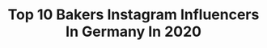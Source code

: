 ---
title: Top 10 Bakers Instagram Influencers In Germany In 2020
description: >-
  Find top bakers Instagram influencers in Germany in 2020. Most popular hashtags: #feedfeed #foodphotography #lifeandthyme #foodfluffer.
platform: Instagram
profiles:
  - username: "lifeisbetterwithbuttercream"
    fullname: >-
      Vanessa - Vegan Cake Artist
    location: "Germany"
    followers: 7982
    engagement: 1017
    commentsToLikes: 0.030427
    id: ck6u72zzij6d70j71qx3wtbyj
    verified: false
    hashtags: "#eatarainbow, #buntmalanders, #nohate, #veganstart"
  - username: "anywayani"
    fullname: >-
      Ani
    location: "Germany"
    followers: 2540
    engagement: 1063
    commentsToLikes: 0.332618
    id: ck5c75o5j6v5n0i11bl2b7bn0
    verified: false
    hashtags: "#quarkkn, #cookiesandcream, #quarkrecipes, #snackideas"
  - username: "rice.isnice"
    fullname: >-
      Kat Boytsova
    location: "Germany"
    followers: 6257
    engagement: 628
    commentsToLikes: 0.025953
    id: ck5c48tvb0uae0i11m3jdn4qb
    verified: false
    hashtags: "#beans, #noms, #tomatoes, #summerproduce"
  - username: "cloedis_sweet_corner"
    fullname: >-
      Claudia
    location: "Germany"
    followers: 2620
    engagement: 2794
    commentsToLikes: 0.113399
    id: ck55mjmn844420i1194i1932l
    verified: false
    hashtags: "#myfoodpics, #bakersgonnabake, #gutenacht, #schlafgut"
  - username: "my_good_life_love"
    fullname: >-
      Sylwia🌱
    location: "Germany"
    followers: 5822
    engagement: 812
    commentsToLikes: 0.079955
    id: ck55mjomt44af0i11sz64cs91
    verified: false
    hashtags: "#eatclean, #diy, #christmasdecorations, #creative"
  - username: "nicestthingscom"
    fullname: >-
      Vera Wohlleben | Nicest Things
    location: "Germany"
    followers: 33012
    engagement: 282
    commentsToLikes: 0.083617
    id: ck0vv9ct7o4ji0i19agn6md17
    verified: false
    hashtags: "#foodstyling, #tastemade, #foodblogfeed, #mohn"
  - username: "maraswunderland"
    fullname: >-
      Maras Wunderland
    location: "Germany"
    followers: 41816
    engagement: 296
    commentsToLikes: 0.053524
    id: ck0u8sgr3876l0i19nvxynj6x
    verified: false
    hashtags: "#bananenkuchen, #eastercake, #newyorkcheesecake, #karottenkuchen"
  - username: "homenherbs"
    fullname: >-
      Home and Herbs
    location: "Germany"
    followers: 6905
    engagement: 693
    commentsToLikes: 0.199758
    id: ck13550yvzqpb0i19pwgs9vyu
    verified: false
    hashtags: "#bessergleichbeschriften, #fondue, #coffee, #zerowaste"
  - username: "ducathi1"
    fullname: >-
      DUCATHI
    location: "Germany"
    followers: 9636
    engagement: 1052
    commentsToLikes: 0.097082
    id: ck6tju4n43fd50j71mq9xtllx
    verified: false
    hashtags: "#alleskacke, #neueanleitung, #nevernotknitting, #familie"
  - username: "zuckerzimtundliebe"
    fullname: >-
      Zuckerzimtundliebe
    location: "Germany"
    followers: 111816
    engagement: 344
    commentsToLikes: 0.033365
    id: ck134cgm1vrpr0i19stvzztwd
    verified: false
    hashtags: "#baristacremablonde, #bakingbread, #wisteria, #visitlana"
---